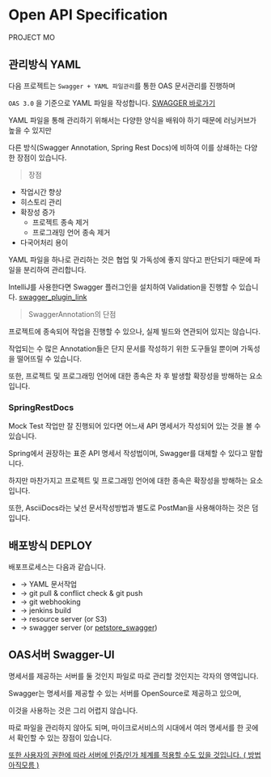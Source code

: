 # Open API Specification

PROJECT MO



## 관리방식 YAML

다음 프로젝트는 `Swagger + YAML 파일관리`를 통한 OAS 문서관리를 진행하며

`OAS 3.0` 을 기준으로 YAML 파일을 작성합니다. [SWAGGER 바로가기](https://swagger.io/docs/specification/about/)

YAML 파일을 통해 관리하기 위해서는 다양한 양식을 배워야 하기 때문에 러닝커브가 높을 수 있지만

다른 방식(Swagger Annotation, Spring Rest Docs)에 비하여 이를 상쇄하는 다양한 장점이 있습니다.



> 장점

- 작업시간 향상
- 히스토리 관리
- 확장성 증가
  - 프로젝트 종속 제거
  - 프로그래밍 언어 종속 제거
- 다국어처리 용이



YAML 파일을 하나로 관리하는 것은 협업 및 가독성에 좋지 않다고 판단되기 때문에 파일을 분리하여 관리합니다.

IntelliJ를 사용한다면 Swagger 플러그인을 설치하여 Validation을 진행할 수 있습니다. [swagger_plugin_link](https://plugins.jetbrains.com/plugin/8347-swagger) 



> SwaggerAnnotation의 단점

프로젝트에 종속되어 작업을 진행할 수 있으나, 실제 빌드와 연관되어 있지는 않습니다.

작업되는 수 많은 Annotation들은 단지 문서를 작성하기 위한 도구들일 뿐이며 가독성을 떨어뜨릴 수 있습니다.

또한, 프로젝트 및 프로그래밍 언어에 대한 종속은 차 후 발생할 확장성을 방해하는 요소입니다.



### SpringRestDocs

Mock Test 작업만 잘 진행되어 있다면 어느새 API 명세서가 작성되어 있는 것을 볼 수 있습니다.

Spring에서 권장하는 표준 API 명세서 작성법이며, Swagger를 대체할 수 있다고 말합니다.

하지만 마찬가지고 프로젝트 및 프로그래밍 언어에 대한 종속은 확장성을 방해하는 요소입니다.

또한, AsciiDocs라는 낯선 문서작성방법과 별도로 PostMan을 사용해야하는 것은 덤입니다.



## 배포방식 DEPLOY

배포프로세스는 다음과 같습니다.

- -> YAML 문서작업
- -> git pull & conflict check & git push
- -> git webhooking
- -> jenkins build
- -> resource server (or S3)
- -> swagger server (or [petstore_swagger](http://petstore.swagger.io/))



## OAS서버 Swagger-UI

명세서를 제공하는 서버를 둘 것인지 파일로 따로 관리할 것인지는 각자의 영역입니다.

Swagger는 명세서를 제공할 수 있는 서버를 OpenSource로 제공하고 있으며, 

이것을 사용하는 것은 그리 어렵지 않습니다.

따로 파일을 관리하지 않아도 되며, 마이크로서비스의 시대에서 여러 명세서를 한 곳에서 확인할 수 있는 장점이 있습니다.

<u>또한 사용자의 권한에 따라 서버에 인증/인가 체계를 적용할 수도 있을 것입니다. ( 방법아직모름 )</u>

